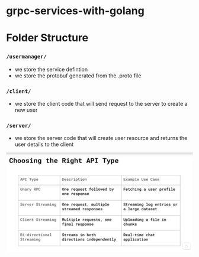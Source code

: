 # grpc-services-with-golang

# Folder Structure 
### `/usermanager/`
- we store the service defintion 
- we store the protobuf generated from the .proto file 

### `/client/`
- we store the client code that will send request to the server to create a new user 

### `/server/`
- we store the server code that will create user resource and returns the user details to the client 

![types-of-api](image.png)